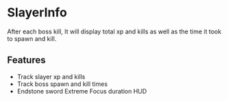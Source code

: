 # SlayerInfo
After each boss kill, It will display total xp and kills as well as the time it took to spawn and kill.

## Features
* Track slayer xp and kills
* Track boss spawn and kill times
* Endstone sword Extreme Focus duration HUD
